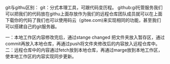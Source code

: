 git与githu区别： git：分式本理工具，可跟代码变历程。
                 github:gi托管服务我们可以把我们的代码放在githu上面存放作为我们的远程仓库团队成员就可以在上面下载你的代码了我们也可以使用码云（gitee.com)来实现相同的功能，甚至我们可以搭建自己的git服务器。


一：本地工作区内容修改完后，通过stange changed 把文件夹放入暂存区，通过commit再放入本地仓库，再通过push将文件夹修改后的内容放入远程仓库中。
二：远程仓库中的内容通过fetch放到本地仓库，再通过marge放到本地工作区，使本地工作区的内容实现同步更新。
